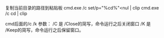 复制当前目录的路径到粘贴板
    cmd.exe /c set/p="%cd%"<nul | clip
    cmd.exe /c cd | clip
    
cmd后面的/c /k 参数：
    /C 是 /Close的简写，命令运行之后关闭窗口
    /K 是 /Keep的简写，命令运行之后保留窗口。
